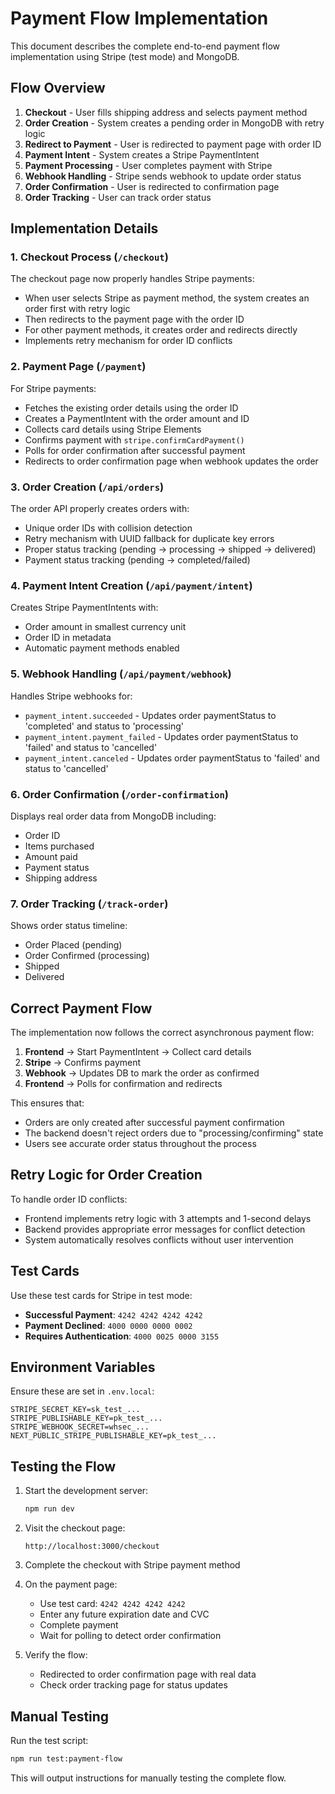 # Payment Flow Implementation

This document describes the complete end-to-end payment flow implementation using Stripe (test mode) and MongoDB.

## Flow Overview

1. **Checkout** - User fills shipping address and selects payment method
2. **Order Creation** - System creates a pending order in MongoDB with retry logic
3. **Redirect to Payment** - User is redirected to payment page with order ID
4. **Payment Intent** - System creates a Stripe PaymentIntent
5. **Payment Processing** - User completes payment with Stripe
6. **Webhook Handling** - Stripe sends webhook to update order status
7. **Order Confirmation** - User is redirected to confirmation page
8. **Order Tracking** - User can track order status

## Implementation Details

### 1. Checkout Process (`/checkout`)

The checkout page now properly handles Stripe payments:
- When user selects Stripe as payment method, the system creates an order first with retry logic
- Then redirects to the payment page with the order ID
- For other payment methods, it creates order and redirects directly
- Implements retry mechanism for order ID conflicts

### 2. Payment Page (`/payment`)

For Stripe payments:
- Fetches the existing order details using the order ID
- Creates a PaymentIntent with the order amount and ID
- Collects card details using Stripe Elements
- Confirms payment with `stripe.confirmCardPayment()`
- Polls for order confirmation after successful payment
- Redirects to order confirmation page when webhook updates the order

### 3. Order Creation (`/api/orders`)

The order API properly creates orders with:
- Unique order IDs with collision detection
- Retry mechanism with UUID fallback for duplicate key errors
- Proper status tracking (pending → processing → shipped → delivered)
- Payment status tracking (pending → completed/failed)

### 4. Payment Intent Creation (`/api/payment/intent`)

Creates Stripe PaymentIntents with:
- Order amount in smallest currency unit
- Order ID in metadata
- Automatic payment methods enabled

### 5. Webhook Handling (`/api/payment/webhook`)

Handles Stripe webhooks for:
- `payment_intent.succeeded` - Updates order paymentStatus to 'completed' and status to 'processing'
- `payment_intent.payment_failed` - Updates order paymentStatus to 'failed' and status to 'cancelled'
- `payment_intent.canceled` - Updates order paymentStatus to 'failed' and status to 'cancelled'

### 6. Order Confirmation (`/order-confirmation`)

Displays real order data from MongoDB including:
- Order ID
- Items purchased
- Amount paid
- Payment status
- Shipping address

### 7. Order Tracking (`/track-order`)

Shows order status timeline:
- Order Placed (pending)
- Order Confirmed (processing)
- Shipped
- Delivered

## Correct Payment Flow

The implementation now follows the correct asynchronous payment flow:

1. **Frontend** → Start PaymentIntent → Collect card details
2. **Stripe** → Confirms payment
3. **Webhook** → Updates DB to mark the order as confirmed
4. **Frontend** → Polls for confirmation and redirects

This ensures that:
- Orders are only created after successful payment confirmation
- The backend doesn't reject orders due to "processing/confirming" state
- Users see accurate order status throughout the process

## Retry Logic for Order Creation

To handle order ID conflicts:
- Frontend implements retry logic with 3 attempts and 1-second delays
- Backend provides appropriate error messages for conflict detection
- System automatically resolves conflicts without user intervention

## Test Cards

Use these test cards for Stripe in test mode:

- **Successful Payment**: `4242 4242 4242 4242`
- **Payment Declined**: `4000 0000 0000 0002`
- **Requires Authentication**: `4000 0025 0000 3155`

## Environment Variables

Ensure these are set in `.env.local`:

```env
STRIPE_SECRET_KEY=sk_test_...
STRIPE_PUBLISHABLE_KEY=pk_test_...
STRIPE_WEBHOOK_SECRET=whsec_...
NEXT_PUBLIC_STRIPE_PUBLISHABLE_KEY=pk_test_...
```

## Testing the Flow

1. Start the development server:
   ```bash
   npm run dev
   ```

2. Visit the checkout page:
   ```
   http://localhost:3000/checkout
   ```

3. Complete the checkout with Stripe payment method
4. On the payment page:
   - Use test card: `4242 4242 4242 4242`
   - Enter any future expiration date and CVC
   - Complete payment
   - Wait for polling to detect order confirmation

5. Verify the flow:
   - Redirected to order confirmation page with real data
   - Check order tracking page for status updates

## Manual Testing

Run the test script:
```bash
npm run test:payment-flow
```

This will output instructions for manually testing the complete flow.